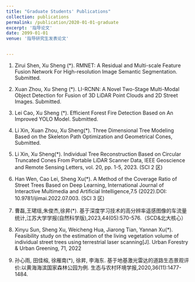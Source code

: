 ```yaml
---
title: "Graduate Students' Publications"
collection: publications
permalink: /publication/2020-01-01-graduate
excerpt: '指导论文'
date: 2099-01-01
venue: '指导研究生发表论文'


---
```

1. Zirui Shen, Xu Sheng (*). RMNET: A Residual and Multi-scale Feature Fusion Network For High-resolution Image Semantic Segmentation. Submitted.

1. Xuan Zhou, Xu Sheng (*). LI-RCNN: A Novel Two-Stage Multi-Modal Object Detection for Fusion of 3D LiDAR Point Clouds and 2D Street Images. Submitted.

1. Lei Cao, Xu Sheng (*). Efficient Forest Fire Detection Based on An Improved YOLO Model. Submitted. 

1. Li Xin, Xuan Zhou, Xu Sheng(*). Three Dimensional Tree Modeling Based on the Skeleton Path Optimization and Geometrical Cones, Submitted. 

1. Li Xin, Xu Sheng(*). Individual Tree Reconstruction Based on Circular Truncated Cones From Portable LiDAR Scanner Data, IEEE Geoscience and Remote Sensing Letters, vol. 20, pp. 1-5, 2023. (SCI 2 区)

1. Han Wen, Cao Lei, Sheng Xu(*). A Method of the Coverage Ratio of Street Trees Based on Deep Learning, International Journal of Interactive Multimedia and Artificial Intelligence,7.5 (2022).DOI: 10.9781/ijimai.2022.07.003. (SCI 3 区)

1. 曹磊,王珺瑶,朱俊杰,徐昇(*). 基于深度学习技术的高分辨率遥感图像的车流量统计,江苏大学学报(自然科学版),2023,44(05):570-576.（SCD&北大核心）

1. Xinyu Sun, Sheng Xu, Weicheng Hua, Jiarong Tian, Yannan Xu(*). Feasibility study on the estimation of the living vegetation volume of individual street trees using terrestrial laser scanning[J]. Urban Forestry & Urban Greening, 71, 2022

1. 孙心雨, 田佳榕, 徐雁南(*), 徐昇, 李海东. 基于地基激光雷达的道路生态景观评价:以黄海海滨国家森林公园为例. 生态与农村环境学报,2020,36(11):1477-1484.




